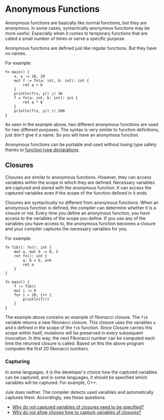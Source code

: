 # Anonymous Functions

Anonymous functions are basically like normal functions, but they are anonymous. In some cases, syntactically anonymous functions may be more useful. Especially when it comes to temporary functions that are called a small number of times or serve a specific purpose.

Anonymous functions are defined just like regular functions. But they have no names.

For example:
```jule
fn main() {
    x, y := 10, 20
    mut f := fn(a: int, b: int): int {
        ret a + b
    }
    println(f(x, y)) // 30
    f = fn(a: int, b: int): int {
        ret a * b
    }
    println(f(x, y)) // 200
}
```
As seen in the example above, two different anonymous functions are used for two different purposes. The syntax is very similar to function definitions, just don't give it a name. So you will have an anonymous function.

Anonymous functions can be portable and used without losing type safety thanks to [function type declarations](/common-concepts/functions/#using-function-as-data-type).

## Closures

Closures are similar to anonymous functions. However, they can access variables within the scope in which they are defined. Necessary variables are captured and stored with the anonymous function. It can access the captured variables even if the scope of the function defined in it ends.

Closures are syntactically no different from anonymous functions. When an anonymous function is defined, the compiler can determine whether it is a closure or not. Every time you define an anonymous function, you have access to the variables of the scope you define. If you use any of the variables you have access to, the anonymous function becomes a closure and your compiler captures the necessary variables for you.

For example:
```jule
fn fib(): fn(): int {
    mut a, mut b := 0, 1
    ret fn(): int {
        a, b = b, a+b
        ret a
    }
}

fn main() {
    f := fib()
    mut i := 0
    for i < 20; i++ {
        println(f())
    }
}
```
The example above contains an example of fibonacci closure. The `fib` variable returns a new fibonacci closure. This closure uses the variables `a` and `b` defined in the scope of the `fib` function. Since Closure carries this scope within itself, mutations will be preserved in every subsequent invocation. In this way, the next Fibonacci number can be computed each time the returned closure is called. Based on this the above program computes the first 20 fibonacci numbers.

### Capturing

In some languages, it is the developer's choice how the captured variables can be captured, and in some languages, it should be specified which variables will be captured. For example, C++.

Jule does neither.
The compiler detects used varaibles and automatically captures them.
Accordingly, see these questions:
- [Why do not captured variables of closures need to be specified?](/some-questions/#why-do-not-captured-variables-of-closures-need-to-be-specified)
- [Why do not allow choose how to capture variables of closures?](/some-questions/#why-do-not-allow-choose-how-to-capture-variables-of-closures)